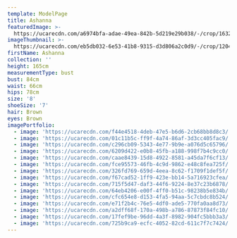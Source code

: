 ```yaml
---
template: ModelPage
title: Ashanna
featuredImage: >-
  https://ucarecdn.com/a6974bfa-adae-49ea-842b-5d219e29b038/-/crop/1632x799/0,0/-/preview/
imageThumbnail: >-
  https://ucarecdn.com/eb5db032-6e53-41b8-9315-d3d806a2c0d9/-/crop/1204x1650/169,0/-/preview/
firstName: Ashanna
collection: ''
height: 165cm
measurementType: bust
bust: 84cm
waist: 66cm
hips: 78cm
size: '8'
shoeSize: '7'
hair: Brown
eyes: Brown
imagePortfolio:
  - image: 'https://ucarecdn.com/f44e4518-4deb-47e5-b6d6-2cb68bb8d8c3/'
  - image: 'https://ucarecdn.com/01c11b5c-ff9f-4a74-86af-3d3cc405fac9/'
  - image: 'https://ucarecdn.com/c296cb09-5343-4e77-9b9e-a076d5c65796/'
  - image: 'https://ucarecdn.com/6209d422-e0b8-45fb-a188-998f7b4c9cc0/'
  - image: 'https://ucarecdn.com/caae8439-15d8-4922-8581-a45da7f6cf13/'
  - image: 'https://ucarecdn.com/fce95573-46fb-4c9d-9862-e48c8fea725f/'
  - image: 'https://ucarecdn.com/326fd769-659d-4eea-8c62-f1709f1def5f/'
  - image: 'https://ucarecdn.com/f67cad52-1ff9-423e-bb14-5a716923cfea/'
  - image: 'https://ucarecdn.com/715f5d47-daf3-44f6-9224-8e37c23b6878/'
  - image: 'https://ucarecdn.com/64eb4206-e00f-4ff0-b51c-98238b5e834b/'
  - image: 'https://ucarecdn.com/cfc654e8-d153-4fa5-94aa-5c7cbdc8b524/'
  - image: 'https://ucarecdn.com/e71f2b4c-76e5-4df0-ade5-770fa0aa8d73/'
  - image: 'https://ucarecdn.com/a2dff68f-170a-498b-a786-87873f84fc10/'
  - image: 'https://ucarecdn.com/17fef9be-96dd-4a3f-8982-904fc5bbb3a3/'
  - image: 'https://ucarecdn.com/725b9ca9-ecfc-4052-82cd-611c7f7c7424/'
---
```


